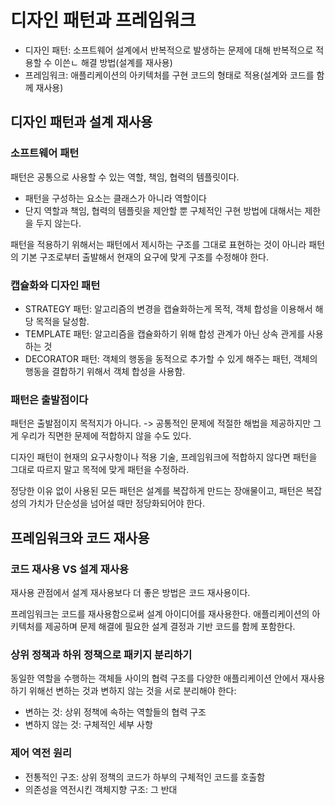 # 디자인 패턴과 프레임워크

* 디자인 패턴: 소프트웨어 설계에서 반복적으로 발생하는 문제에 대해 반복적으로 적용할 수 이쓴ㄴ 해결 방법(설계를 재사용)
* 프레임워크: 애플리케이션의 아키텍처를 구현 코드의 형태로 적용(설계와 코드를 함께 재사용)

## 디자인 패턴과 설계 재사용

### 소프트웨어 패턴

패턴은 공통으로 사용할 수 있는 역할, 책임, 협력의 템플릿이다.
  * 패턴을 구성하는 요소는 클래스가 아니라 역할이다
  * 단지 역할과 책임, 협력의 템플릿을 제안할 뿐 구체적인 구현 방법에 대해서는 제한을 두지 않는다.

패턴을 적용하기 위해서는 패턴에서 제시하는 구조를 그대로 표현하는 것이 아니라 패턴의 기본 구조로부터 출발해서 현재의 요구에 맞게 구조를 수정해야 한다.

### 캡슐화와 디자인 패턴

* STRATEGY 패턴: 알고리즘의 변경을 캡슐화하는게 목적, 객체 합성을 이용해서 해당 목적을 달성함.
* TEMPLATE 패턴: 알고리즘을 캡슐화하기 위해 합성 관계가 아닌 상속 관게를 사용하는 것
* DECORATOR 패턴: 객체의 행동을 동적으로 추가할 수 있게 해주는 패턴, 객체의 행동을 결합하기 위해서 객체 합성을 사용함.

### 패턴은 출발점이다

패턴은 출발점이지 목적지가 아니다. -> 공통적인 문제에 적절한 해법을 제공하지만 그게 우리가 직면한 문제에 적합하지 않을 수도 있다.

디자인 패턴이 현재의 요구사항이나 적용 기술, 프레임워크에 적합하지 않다면 패턴을 그대로 따르지 말고 목적에 맞게 패턴을 수정하라.

정당한 이유 없이 사용된 모든 패턴은 설계를 복잡하게 만드는 장애물이고, 패턴은 복잡성의 가치가 단순성을 넘어설 때만 정당화되어야 한다.

## 프레임워크와 코드 재사용

### 코드 재사용 VS 설계 재사용

재사용 관점에서 설계 재사용보다 더 좋은 방법은 코드 재사용이다.

프레임워크는 코드를 재사용함으로써 설계 아이디어를 재사용한다. 애플리케이션의 아키텍처를 제공하며 문제 해결에 필요한 설계 결정과 기반 코드를 함께 포함한다.

### 상위 정책과 하위 정책으로 패키지 분리하기

동일한 역할을 수행하는 객체들 사이의 협력 구조를 다양한 애플리케이션 안에서 재사용하기 위해선 변하는 것과 변하지 않는 것을 서로 분리해야 한다:
* 변하는 것: 상위 정책에 속하는 역할들의 협력 구조
* 변하지 않는 것: 구체적인 세부 사항

### 제어 역전 원리

* 전통적인 구조: 상위 정책의 코드가 하부의 구체적인 코드를 호출함
* 의존성을 역전시킨 객체지향 구조: 그 반대
